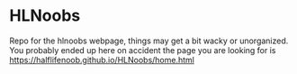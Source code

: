 # HLNoobs
Repo for the hlnoobs webpage,
things may get a bit wacky or unorganized. You probably ended up here on accident the page you are looking for is https://halflifenoob.github.io/HLNoobs/home.html
